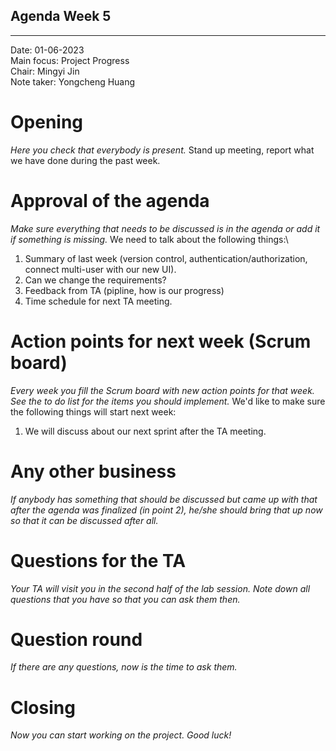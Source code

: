 ## Agenda Week 5

---

Date:           01-06-2023\
Main focus:     Project Progress\
Chair:          Mingyi Jin\
Note taker:     Yongcheng Huang

# Opening
*Here you check that everybody is present.*
Stand up meeting, report what we have done during the past week.

# Approval of the agenda
*Make sure everything that needs to be discussed is in the agenda or add it if something is missing.*
We need to talk about the following things:\
1. Summary of last week (version control, authentication/authorization, connect multi-user with our new UI).
2. Can we change the requirements?
3. Feedback from TA (pipline, how is our progress)
4. Time schedule for next TA meeting.

# Action points for next week (Scrum board)
*Every week you fill the Scrum board with new action points for that week. See the to do list for the items you should implement.*
We'd like to make sure the following things will start next week:
1. We will discuss about our next sprint after the TA meeting.

# Any other business
*If anybody has something that should be discussed but came up with that after the agenda was finalized (in point 2), he/she should bring that up now so that it can be discussed after all.*


# Questions for the TA
*Your TA will visit you in the second half of the lab session. Note down all questions that you have so that you can ask them then.*

# Question round
*If there are any questions, now is the time to ask them.*

# Closing
*Now you can start working on the project. Good luck!*
